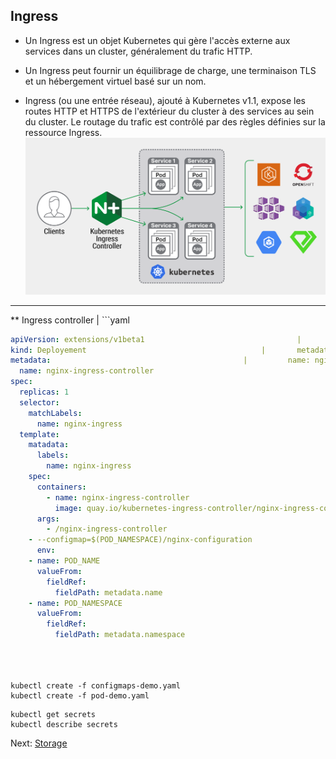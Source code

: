 ## Ingress
* Un Ingress est un objet Kubernetes qui gère l'accès externe aux services dans un cluster, généralement du trafic HTTP.

* Un Ingress peut fournir un équilibrage de charge, une terminaison TLS et un hébergement virtuel basé sur un nom.

* Ingress (ou une entrée réseau), ajouté à Kubernetes v1.1, expose les routes HTTP et HTTPS de l'extérieur du cluster à des services au sein du cluster. Le routage du trafic est contrôlé par des règles définies sur la ressource Ingress.
![](../images/nginx-ingress-controller.png)
------------------------------------------------------


** Ingress controller										|		```yaml
```yaml												|		kind: ConfigMap
apiVersion: extensions/v1beta1									|		apiVersion: v1
kind: Deployement										|		metadata:
metadata:											|		  name: nginx-configuration
  name: nginx-ingress-controller
spec:
  replicas: 1
  selector:
    matchLabels:
      name: nginx-ingress
  template:
    matadata:
      labels:
        name: nginx-ingress
    spec:
      containers:
        - name: nginx-ingress-controller
          image: quay.io/kubernetes-ingress-controller/nginx-ingress-controller:0.21.0
      args:
        - /nginx-ingress-controller
	- --configmap=$(POD_NAMESPACE)/nginx-configuration
      env:
	- name: POD_NAME
	  valueFrom:
	    fieldRef:
	      fieldPath: metadata.name
	- name: POD_NAMESPACE
	  valueFrom:
	    fieldRef:
	      fieldPath: metadata.namespace


 
```
```
kubectl create -f configmaps-demo.yaml
kubectl create -f pod-demo.yaml
```


```
kubectl get secrets
kubectl describe secrets
```


Next: [Storage](../objects/storage.md)
